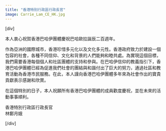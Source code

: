 ```yaml
---
title: "香港特別行政區行政長官"
image: Carrie_Lam_CE_HK.jpg
---
```

[div]

本人衷心祝賀香港巴哈伊團體慶祝巴哈歐拉誕辰二百週年。

作為亞洲的國際城市，香港珍惜多元化以及文化多元性。香港政府致力於建設一個包容的社會，各種不同信仰、文化和背景的人們能夠和睦共處。為實現這個目標，我們需要香港每個個人和社區團體的支持和參與。在巴哈伊信仰的教義指引下，香港巴哈伊團體已經為促進我們社會的團結與和諧付出了巨大的努力，通過社區和教育活動為香港市民服務。在此，本人謹向香港巴哈伊團體多年來為社會作出的寶貴貢獻表示感謝和欣賞。

在這個特別的日子，本人祝願所有香港巴哈伊團體的成員歡度慶祝，並在未來的活動事事順利。

香港特別行政區行政長官  
林鄭月娥

[/div]
